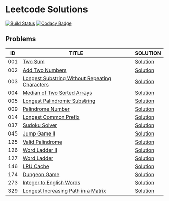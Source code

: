 # Leetcode Solutions

[![Build Status](https://travis-ci.com/yaodong/leetcode-solutions-in-java.svg?branch=master)](https://travis-ci.com/yaodong/leetcode-solutions-in-java)
[![Codacy Badge](https://api.codacy.com/project/badge/Grade/e41162b6b5b44f6b8c15faec2a962a70)](https://www.codacy.com/app/yaodong/leetcode-solutions-in-java?utm_source=github.com&amp;utm_medium=referral&amp;utm_content=yaodong/leetcode-solutions-in-java&amp;utm_campaign=Badge_Grade)

## Problems

| ID | TITLE  | SOLUTION  |
|----|--------|-----------|
| 001 | [Two Sum](https://leetcode.com/problems/two-sum/) | [Solution](./java/Q1_TwoSum/Solution.java) |
| 002 | [Add Two Numbers](https://leetcode.com/problems/add-two-numbers/) | [Solution](./java/Q2_AddTwoNumbers/Solution.java) |
| 003 | [Longest Substring Without Repeating Characters](https://leetcode.com/problems/longest-substring-without-repeating-characters/) | [Solution](./java/Q3_LongestSubstringNoRepeat/Solution.java) |
| 004 | [Median of Two Sorted Arrays](https://leetcode.com/problems/median-of-two-sorted-arrays/) | [Solution](./java/Q4_MedianOfTwoSortedArrays/Solution.java) |
| 005 | [Longest Palindromic Substring](https://leetcode.com/problems/longest-palindromic-substring/) | [Solution](./java/Q5_LongestPalindromicSubstring/Solution.java) |
| 009 | [Palindrome Number](https://leetcode.com/problems/palindrome-number/) | [Solution](./java/Q9_PalindromeNumber/Solution.java) |
| 014 | [Longest Common Prefix](https://leetcode.com/problems/longest-common-prefix/) | [Solution](./java/Q14_LongestCommonPrefix/Solution.java) |
| 037 | [Sudoku Solver](https://leetcode.com/problems/sudoku-solver/) | [Solution](./java/Q37_SudokuSolver/Solution.java) |
| 045 | [Jump Game II](https://leetcode.com/problems/jump-game-ii/) | [Solution](./java/Q45_JumpGame2/Solution.java) |
| 125 | [Valid Palindrome](https://leetcode.com/problems/valid-palindrome/) | [Solution](./java/Q125_ValidPalindrome/Solution.java) |
| 126 | [Word Ladder II](https://leetcode.com/problems/word-ladder-ii/) | [Solution](./java/Q126_WordLadder2/Solution.java) |
| 127 | [Word Ladder](https://leetcode.com/problems/word-ladder/) | [Solution](./java/Q127_WordLadder/Solution.java) |
| 146 | [LRU Cache](https://leetcode.com/problems/lru-cache/) | [Solution](./java/Q146_LRUCache/Solution.java) |
| 174 | [Dungeon Game](https://leetcode.com/problems/dungeon-game/) | [Solution](./java/Q174_DungeonGame/Solution.java) |
| 273 | [Integer to English Words](https://leetcode.com/problems/integer-to-english-words/) | [Solution](./java/Q273_IntegerToEnglishWords/Solution.java) |
| 329 | [Longest Increasing Path in a Matrix](https://leetcode.com/problems/longest-increasing-path-in-a-matrix/) | [Solution](./java/Q329_LongestIncreasingPathInMatrix/Solution.java) |
